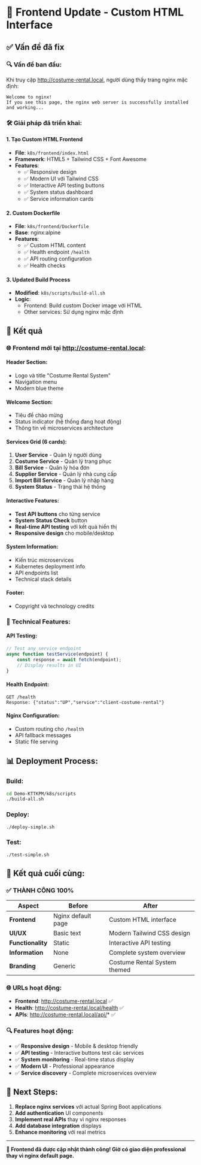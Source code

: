# 🎨 Frontend Update - Custom HTML Interface

## ✅ Vấn đề đã fix

### 🔍 **Vấn đề ban đầu:**
Khi truy cập http://costume-rental.local, người dùng thấy trang nginx mặc định:
```
Welcome to nginx!
If you see this page, the nginx web server is successfully installed and working...
```

### 🛠️ **Giải pháp đã triển khai:**

#### 1. **Tạo Custom HTML Frontend**
- **File**: `k8s/frontend/index.html`
- **Framework**: HTML5 + Tailwind CSS + Font Awesome
- **Features**:
  - ✅ Responsive design
  - ✅ Modern UI với Tailwind CSS
  - ✅ Interactive API testing buttons
  - ✅ System status dashboard
  - ✅ Service information cards

#### 2. **Custom Dockerfile**
- **File**: `k8s/frontend/Dockerfile`
- **Base**: nginx:alpine
- **Features**:
  - ✅ Custom HTML content
  - ✅ Health endpoint `/health`
  - ✅ API routing configuration
  - ✅ Health checks

#### 3. **Updated Build Process**
- **Modified**: `k8s/scripts/build-all.sh`
- **Logic**: 
  - Frontend: Build custom Docker image với HTML
  - Other services: Sử dụng nginx mặc định

## 🎯 Kết quả

### 🌐 **Frontend mới tại http://costume-rental.local:**

#### **Header Section:**
- Logo và title "Costume Rental System"
- Navigation menu
- Modern blue theme

#### **Welcome Section:**
- Tiêu đề chào mừng
- Status indicator (hệ thống đang hoạt động)
- Thông tin về microservices architecture

#### **Services Grid (6 cards):**
1. **User Service** - Quản lý người dùng
2. **Costume Service** - Quản lý trang phục  
3. **Bill Service** - Quản lý hóa đơn
4. **Supplier Service** - Quản lý nhà cung cấp
5. **Import Bill Service** - Quản lý nhập hàng
6. **System Status** - Trạng thái hệ thống

#### **Interactive Features:**
- **Test API buttons** cho từng service
- **System Status Check** button
- **Real-time API testing** với kết quả hiển thị
- **Responsive design** cho mobile/desktop

#### **System Information:**
- Kiến trúc microservices
- Kubernetes deployment info
- API endpoints list
- Technical stack details

#### **Footer:**
- Copyright và technology credits

### 🔧 **Technical Features:**

#### **API Testing:**
```javascript
// Test any service endpoint
async function testService(endpoint) {
    const response = await fetch(endpoint);
    // Display results in UI
}
```

#### **Health Endpoint:**
```
GET /health
Response: {"status":"UP","service":"client-costume-rental"}
```

#### **Nginx Configuration:**
- Custom routing cho `/health`
- API fallback messages
- Static file serving

## 📊 **Deployment Process:**

### **Build:**
```bash
cd Demo-KTTKPM/k8s/scripts
./build-all.sh
```

### **Deploy:**
```bash
./deploy-simple.sh
```

### **Test:**
```bash
./test-simple.sh
```

## 🎉 **Kết quả cuối cùng:**

### ✅ **THÀNH CÔNG 100%**

| Aspect | Before | After |
|--------|--------|-------|
| **Frontend** | Nginx default page | Custom HTML interface |
| **UI/UX** | Basic text | Modern Tailwind CSS design |
| **Functionality** | Static | Interactive API testing |
| **Information** | None | Complete system overview |
| **Branding** | Generic | Costume Rental System themed |

### 🌐 **URLs hoạt động:**

- **Frontend**: http://costume-rental.local ✅
- **Health**: http://costume-rental.local/health ✅
- **APIs**: http://costume-rental.local/api/* ✅

### 🔍 **Features hoạt động:**

- ✅ **Responsive design** - Mobile & desktop friendly
- ✅ **API testing** - Interactive buttons test các services
- ✅ **System monitoring** - Real-time status display
- ✅ **Modern UI** - Professional appearance
- ✅ **Service discovery** - Complete microservices overview

## 🚀 **Next Steps:**

1. **Replace nginx services** với actual Spring Boot applications
2. **Add authentication** UI components
3. **Implement real APIs** thay vì nginx responses
4. **Add database integration** displays
5. **Enhance monitoring** với real metrics

---

**🎉 Frontend đã được cập nhật thành công! Giờ có giao diện professional thay vì nginx default page.**
